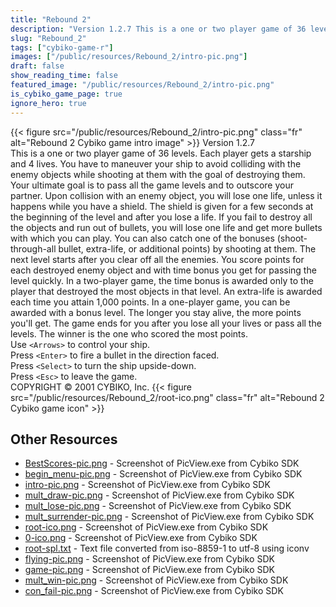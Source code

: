 ```yaml
---
title: "Rebound 2"
description: "Version 1.2.7 This is a one or two player game of 36 levels. Each player gets a starship and 4 lives. You have to maneuver your ship to avoid colliding with the enemy objects while shooting at them with the goal of destroying them. Your ultimate goal is to pass all the game leve..."
slug: "Rebound_2"
tags: ["cybiko-game-r"]
images: ["/public/resources/Rebound_2/intro-pic.png"]
draft: false
show_reading_time: false
featured_image: "/public/resources/Rebound_2/intro-pic.png"
is_cybiko_game_page: true
ignore_hero: true
---
```

{{< figure src="/public/resources/Rebound_2/intro-pic.png" class="fr" alt="Rebound 2 Cybiko game intro image" >}}
Version 1.2.7 \
This is a one or two player game of 36 levels. Each player gets a starship and 4 lives. You have to maneuver your ship to avoid colliding with the enemy objects while shooting at them with the goal of destroying them. Your ultimate goal is to pass all the game levels and to outscore your partner. Upon collision with an enemy object, you will lose one life, unless it happens while you have a shield. The shield is given for a few seconds at the beginning of the level and after you lose a life. If you fail to destroy all the objects and run out of bullets, you will lose one life and get more bullets with which you can play. You can also catch one of the bonuses (shoot-through-all bullet, extra-life, or additional points) by shooting at them. The next level starts after you clear off all the enemies. You score points for each destroyed enemy object and with time bonus you get for passing the level quickly. In a two-player game, the time bonus is awarded only to the player that destroyed the most objects in that level. An extra-life is awarded each time you attain 1,000 points. In a one-player game, you can be awarded with a bonus level. The longer you stay alive, the more points you'll get. The game ends for you after you lose all your lives or pass all the levels. The winner is the one who scored the most points. \
Use `<Arrows>`  to control your ship. \
Press `<Enter>`  to fire a bullet in the direction faced. \
Press `<Select>`  to turn the ship upside-down. \
Press `<Esc>`  to leave the game. \
COPYRIGHT © 2001 CYBIKO, Inc. {{< figure src="/public/resources/Rebound_2/root-ico.png" class="fr" alt="Rebound 2 Cybiko game icon" >}}

## Other Resources
* [BestScores-pic.png](/public/resources/Rebound_2/BestScores-pic.png) - Screenshot of PicView.exe from Cybiko SDK
* [begin_menu-pic.png](/public/resources/Rebound_2/begin_menu-pic.png) - Screenshot of PicView.exe from Cybiko SDK
* [intro-pic.png](/public/resources/Rebound_2/intro-pic.png) - Screenshot of PicView.exe from Cybiko SDK
* [mult_draw-pic.png](/public/resources/Rebound_2/mult_draw-pic.png) - Screenshot of PicView.exe from Cybiko SDK
* [mult_lose-pic.png](/public/resources/Rebound_2/mult_lose-pic.png) - Screenshot of PicView.exe from Cybiko SDK
* [mult_surrender-pic.png](/public/resources/Rebound_2/mult_surrender-pic.png) - Screenshot of PicView.exe from Cybiko SDK
* [root-ico.png](/public/resources/Rebound_2/root-ico.png) - Screenshot of PicView.exe from Cybiko SDK
* [0-ico.png](/public/resources/Rebound_2/0-ico.png) - Screenshot of PicView.exe from Cybiko SDK
* [root-spl.txt](/public/resources/Rebound_2/root-spl.txt) - Text file converted from iso-8859-1 to utf-8 using iconv
* [flying-pic.png](/public/resources/Rebound_2/flying-pic.png) - Screenshot of PicView.exe from Cybiko SDK
* [game-pic.png](/public/resources/Rebound_2/game-pic.png) - Screenshot of PicView.exe from Cybiko SDK
* [mult_win-pic.png](/public/resources/Rebound_2/mult_win-pic.png) - Screenshot of PicView.exe from Cybiko SDK
* [con_fail-pic.png](/public/resources/Rebound_2/con_fail-pic.png) - Screenshot of PicView.exe from Cybiko SDK
